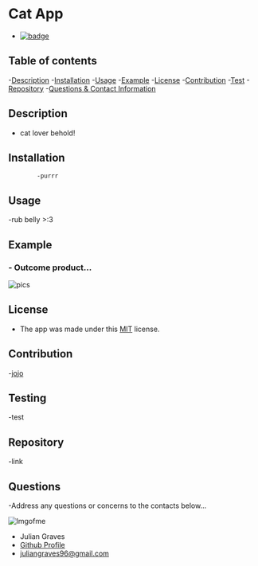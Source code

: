 

# **Cat App**
- 
  [![badge](https://img.shields.io/badge/License-MIT-yellow.svg)](https://opensource.org/licenses/MIT)
  

## Table of contents
  -[Description](#Description)
  -[Installation](#Installation)
  -[Usage](#Usage)
  -[Example](#Example)
  -[License](#License)
  -[Contribution](#Contribution)
  -[Test](#Testing)
  -[Repository](#Repository)
  -[Questions & Contact Information](#Questions)

## Description

  - cat lover behold!

## Installation

            -purrr
    
## Usage
  
  -rub belly >:3

## Example 

  ### - Outcome product...

![pics](https://brainhub.eu/blog/wp-content/uploads/2020/02/weird-websites-web-apps-catbounce.png)

## License

  - The app was made under this 
  [MIT](https://opensource.org/licenses/MIT)
   license.

## Contribution

  -[jojo](https://github.com/jojo)

## Testing 
  
  -test

## Repository

  -link

## Questions
  -Address any questions or concerns 
  to the contacts below...
                
![Imgofme](https://avatars.githubusercontent.com/u/74938789?v=4)
- Julian Graves
- [Github Profile](https://github.com/Badjuju666)
- <juliangraves96@gmail.com>
